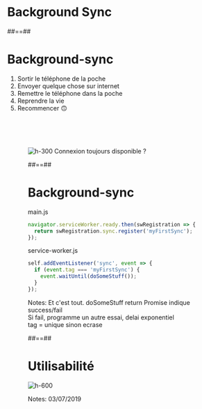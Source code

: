 <!-- .slide: class="transition bg-blue" -->

# Background Sync

##==##

<!-- .slide: class="full-center" -->

# Background-sync

<ol>
  <li>Sortir le téléphone de la poche</li>
  <li>Envoyer quelque chose sur internet</li>
  <li>Remettre le téléphone dans la poche</li>
  <li>Reprendre la vie</li>
  <li>Recommencer 🙃</li>
<ol>

<br /><br /><br /><br />
![h-300](./assets/images/wifi_no-wifi.png)
Connexion toujours disponible ?

##==##

<!-- .slide: class="with-code" -->

# Background-sync

main.js

```javascript
navigator.serviceWorker.ready.then(swRegistration => {
  return swRegistration.sync.register('myFirstSync');
});
```

<!-- .element: class="big-code" -->

service-worker.js

```javascript
self.addEventListener('sync', event => {
  if (event.tag === 'myFirstSync') {
    event.waitUntil(doSomeStuff());
  }
});
```

<!-- .element: class="big-code" -->

Notes:
Et c'est tout.
doSomeStuff return Promise indique success/fail<br/>
Si fail, programme un autre essai, delai exponentiel<br/>
tag = unique sinon ecrase

##==##

# Utilisabilité

![h-600](./assets/images/caniuse-background-sync.png)

Notes: 03/07/2019

